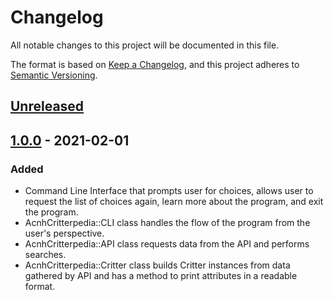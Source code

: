 # Changelog
All notable changes to this project will be documented in this file.

The format is based on [Keep a Changelog](https://keepachangelog.com/en/1.0.0/),
and this project adheres to [Semantic Versioning](https://semver.org/spec/v2.0.0.html).

## [Unreleased]

## [1.0.0] - 2021-02-01
### Added

- Command Line Interface that prompts user for choices, allows user to request the list of choices again, learn more about the program, and exit the program.
- AcnhCritterpedia::CLI class handles the flow of the program from the user's perspective.
- AcnhCritterpedia::API class requests data from the API and performs searches.
- AcnhCritterpedia::Critter class builds Critter instances from data gathered by API and has a method to print attributes in a readable format.

[Unreleased]: https://github.com/merlumina/acnh-critterpedia/compare/v1.0.0...HEAD
[1.0.0]: https://github.com/merlumina/acnh-critterpedia/releases/tag/v1.0.0